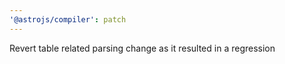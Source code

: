 ```yaml
---
'@astrojs/compiler': patch
---
```


Revert table related parsing change as it resulted in a regression
